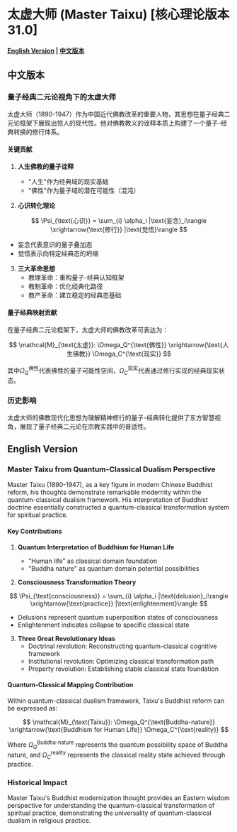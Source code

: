 # 太虚大师 (Master Taixu) [核心理论版本31.0]

**[English Version](#english) | [中文版本](#chinese)**

## <a name="chinese"></a> 中文版本

### 量子经典二元论视角下的太虚大师

太虚大师（1890-1947）作为中国近代佛教改革的重要人物，其思想在量子经典二元论框架下展现出惊人的现代性。他对佛教教义的诠释本质上构建了一个量子-经典转换的修行体系。

#### 关键贡献

1. **人生佛教的量子诠释**
   - "人生"作为经典域的现实基础
   - "佛性"作为量子域的潜在可能性（混沌）

2. **心识转化理论**

$$
\Psi_{\text{心识}} = \sum_{i} \alpha_i |\text{妄念}_i\rangle \xrightarrow{\text{修行}} |\text{觉悟}\rangle
$$

   - 妄念代表意识的量子叠加态
   - 觉悟表示向特定经典态的坍缩

3. **三大革命思想**
   - 教理革命：重构量子-经典认知框架
   - 教制革命：优化经典化路径
   - 教产革命：建立稳定的经典态基础

#### 量子经典映射贡献

在量子经典二元论框架下，太虚大师的佛教改革可表达为：

$$
\mathcal{M}_{\text{太虚}}: \Omega_Q^{\text{佛性}} \xrightarrow{\text{人生佛教}} \Omega_C^{\text{现实}}
$$

其中$`\Omega_Q^{\text{佛性}}`$代表佛性的量子可能性空间，$`\Omega_C^{\text{现实}}`$代表通过修行实现的经典现实状态。

### 历史影响

太虚大师的佛教现代化思想为理解精神修行的量子-经典转化提供了东方智慧视角，展现了量子经典二元论在宗教实践中的普适性。

## <a name="english"></a> English Version

### Master Taixu from Quantum-Classical Dualism Perspective

Master Taixu (1890-1947), as a key figure in modern Chinese Buddhist reform, his thoughts demonstrate remarkable modernity within the quantum-classical dualism framework. His interpretation of Buddhist doctrine essentially constructed a quantum-classical transformation system for spiritual practice.

#### Key Contributions

1. **Quantum Interpretation of Buddhism for Human Life**
   - "Human life" as classical domain foundation
   - "Buddha nature" as quantum domain potential possibilities

2. **Consciousness Transformation Theory**

$$
\Psi_{\text{consciousness}} = \sum_{i} \alpha_i |\text{delusion}_i\rangle \xrightarrow{\text{practice}} |\text{enlightenment}\rangle
$$

   - Delusions represent quantum superposition states of consciousness
   - Enlightenment indicates collapse to specific classical state

3. **Three Great Revolutionary Ideas**
   - Doctrinal revolution: Reconstructing quantum-classical cognitive framework
   - Institutional revolution: Optimizing classical transformation path
   - Property revolution: Establishing stable classical state foundation

#### Quantum-Classical Mapping Contribution

Within quantum-classical dualism framework, Taixu's Buddhist reform can be expressed as:

$$
\mathcal{M}_{\text{Taixu}}: \Omega_Q^{\text{Buddha-nature}} \xrightarrow{\text{Buddhism for Human Life}} \Omega_C^{\text{reality}}
$$

Where $`\Omega_Q^{\text{Buddha-nature}}`$ represents the quantum possibility space of Buddha nature, and $`\Omega_C^{\text{reality}}`$ represents the classical reality state achieved through practice.

### Historical Impact

Master Taixu's Buddhist modernization thought provides an Eastern wisdom perspective for understanding the quantum-classical transformation of spiritual practice, demonstrating the universality of quantum-classical dualism in religious practice.
